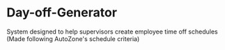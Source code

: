 # Day-off-Generator
System designed to help supervisors create employee time off schedules (Made following AutoZone's schedule criteria)
